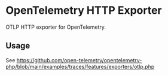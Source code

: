 # OpenTelemetry HTTP Exporter

OTLP HTTP exporter for OpenTelemetry.

## Usage

See https://github.com/open-telemetry/opentelemetry-php/blob/main/examples/traces/features/exporters/otlp.php
